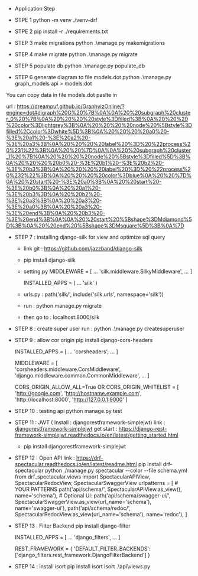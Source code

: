 -   Application Step
+ STPE 1 
    python -m venv ./venv-drf

+ STPE 2
    pip install -r ./requirements.txt

+ STEP 3 make migrations
    python .\manage.py makemigrations

+ STEP 4 make migrate
    python .\manage.py migrate

+ STEP 5 populate db <pass data in database as Sample data>
    python .\manage.py populate_db

+ STEP 6 generate diagram to file models.dot
    python .\manage.py graph_models api > models.dot

You can copy data in file models.dot paslte in 

url : https://dreampuf.github.io/GraphvizOnline/?engine=dot#digraph%20G%20%7B%0A%0A%20%20subgraph%20cluster_0%20%7B%0A%20%20%20%20style%3Dfilled%3B%0A%20%20%20%20color%3Dlightgrey%3B%0A%20%20%20%20node%20%5Bstyle%3Dfilled%2Ccolor%3Dwhite%5D%3B%0A%20%20%20%20a0%20-%3E%20a1%20-%3E%20a2%20-%3E%20a3%3B%0A%20%20%20%20label%20%3D%20%22process%20%231%22%3B%0A%20%20%7D%0A%0A%20%20subgraph%20cluster_1%20%7B%0A%20%20%20%20node%20%5Bstyle%3Dfilled%5D%3B%0A%20%20%20%20b0%20-%3E%20b1%20-%3E%20b2%20-%3E%20b3%3B%0A%20%20%20%20label%20%3D%20%22process%20%232%22%3B%0A%20%20%20%20color%3Dblue%0A%20%20%7D%0A%20%20start%20-%3E%20a0%3B%0A%20%20start%20-%3E%20b0%3B%0A%20%20a1%20-%3E%20b3%3B%0A%20%20b2%20-%3E%20a3%3B%0A%20%20a3%20-%3E%20a0%3B%0A%20%20a3%20-%3E%20end%3B%0A%20%20b3%20-%3E%20end%3B%0A%0A%20%20start%20%5Bshape%3DMdiamond%5D%3B%0A%20%20end%20%5Bshape%3DMsquare%5D%3B%0A%7D

+ STEP 7 : installing django-silk for view and optimize sql query

    -  link git : https://github.com/jazzband/django-silk
    -  pip install django-silk
    -  setting.py 
        MIDDLEWARE = [
            ...
            'silk.middleware.SilkyMiddleware',
            ...
        ]

        INSTALLED_APPS = (
            ...
            'silk'
        )
    -  urls.py :
        path('silk/', include('silk.urls', namespace='silk'))
    -  run : python manage.py migrate
    -  then go to : localhost:8000/silk

- STEP 8 : create super user
    run : python .\manage.py createsuperuser

- STEP 9 : allow cor origin
    pip install django-cors-headers


    INSTALLED_APPS = [
    ...
    'corsheaders',
    ...
    ]

    MIDDLEWARE = [  
    'corsheaders.middleware.CorsMiddleware',
    'django.middleware.common.CommonMiddleware',
    ...
    ]

    CORS_ORIGIN_ALLOW_ALL=True 
    OR
    CORS_ORIGIN_WHITELIST = [
    'http://google.com',
    'http://hostname.example.com',
    'http://localhost:8000',
    'http://127.0.0.1:9000'
    ] 
- STEP 10 : testing api 
    python manage.py test

- STEP 11 : JWT ( Install : djangorestframework-simplejwt) 
    link : [djangorestframework-simplejwt](https://github.com/jazzband/djangorestframework-simplejwt)
    get start : https://django-rest-framework-simplejwt.readthedocs.io/en/latest/getting_started.html
    - pip install djangorestframework-simplejwt
- STEP 12 : Open API
    link : https://drf-spectacular.readthedocs.io/en/latest/readme.html
    pip install drf-spectacular
    python ./manage.py spectacular --color --file schema.yml
    from drf_spectacular.views import SpectacularAPIView, SpectacularRedocView, SpectacularSwaggerView
    urlpatterns = [
        # YOUR PATTERNS
        path('api/schema/', SpectacularAPIView.as_view(), name='schema'),
        # Optional UI:
        path('api/schema/swagger-ui/', SpectacularSwaggerView.as_view(url_name='schema'), name='swagger-ui'),
        path('api/schema/redoc/', SpectacularRedocView.as_view(url_name='schema'), name='redoc'),
    ]

- STEP 13 : Filter Backend
    pip install django-filter

    INSTALLED_APPS = [
    ...
    'django_filters',
    ...
    ]

    REST_FRAMEWORK = {
    'DEFAULT_FILTER_BACKENDS': ['django_filters.rest_framework.DjangoFilterBackend']
    }

- STEP 14 : install isort
    pip install isort
    isort .\api\views.py